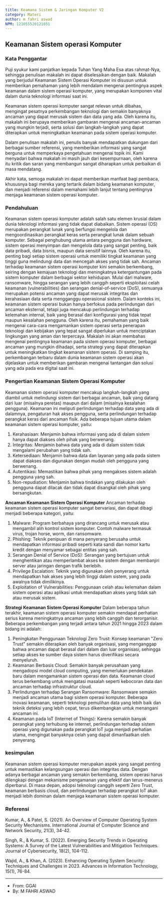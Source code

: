 ```yaml
---
title: Keamana Sistem & Jaringan Komputer V2
category: Materi
author: m fahri aswad
NPM: 121055520121051
---
```


## Keamanan Sistem operasi Komputer

### Kata Penggantar

Puji syukur kami panjatkan kepada Tuhan Yang Maha Esa atas rahmat-Nya, sehingga penulisan makalah ini dapat diselesaikan dengan baik. Makalah yang berjudul Keamanan Sistem Operasi Komputer ini disusun untuk memberikan pemahaman yang lebih mendalam mengenai pentingnya aspek keamanan dalam sistem operasi komputer, yang merupakan komponen vital dalam dunia teknologi informasi saat ini.

Keamanan sistem operasi komputer sangat relevan untuk dibahas, mengingat pesatnya perkembangan teknologi dan semakin banyaknya ancaman yang dapat merusak sistem dan data yang ada. Oleh karena itu, makalah ini berupaya memberikan gambaran mengenai ancaman-ancaman yang mungkin terjadi, serta solusi dan langkah-langkah yang dapat diterapkan untuk meningkatkan keamanan pada sistem operasi komputer.

Dalam penulisan makalah ini, penulis banyak mendapatkan dukungan dari berbagai sumber referensi, yang memberikan informasi yang sangat berguna untuk memperkaya pengetahuan mengenai topik ini. Kami menyadari bahwa makalah ini masih jauh dari kesempurnaan, oleh karena itu kritik dan saran yang membangun sangat diharapkan untuk perbaikan di masa mendatang.

Akhir kata, semoga makalah ini dapat memberikan manfaat bagi pembaca, khususnya bagi mereka yang tertarik dalam bidang keamanan komputer, dan menjadi referensi dalam memahami lebih lanjut tentang pentingnya menjaga keamanan sistem operasi komputer.

### Pendahuluan

Keamanan sistem operasi komputer adalah salah satu elemen krusial dalam dunia teknologi informasi yang tidak dapat diabaikan. Sistem operasi (OS) merupakan perangkat lunak yang berfungsi mengelola dan mengoordinasikan perangkat keras serta perangkat lunak dalam sebuah komputer. Sebagai penghubung utama antara pengguna dan hardware, sistem operasi menyimpan dan mengelola data yang sangat penting, baik data pribadi, data bisnis, maupun data sensitif lainnya. Oleh karena itu, penting bagi setiap sistem operasi untuk memiliki tingkat keamanan yang tinggi guna melindungi data dan mencegah akses yang tidak sah.
Ancaman terhadap keamanan sistem operasi komputer kini semakin berkembang, seiring dengan kemajuan teknologi dan meningkatnya ketergantungan pada sistem komputer dalam berbagai sektor kehidupan. Mulai dari malware, ransomware, hingga serangan yang lebih canggih seperti eksploitasi celah keamanan (vulnerabilities) dan serangan denial-of-service (DoS), semuanya merupakan potensi ancaman yang dapat merusak integritas dan kerahasiaan data serta mengganggu operasional sistem.
Dalam konteks ini, keamanan sistem operasi bukan hanya berfokus pada perlindungan dari ancaman eksternal, tetapi juga mencakup perlindungan terhadap kelemahan internal, baik yang berasal dari konfigurasi yang tidak tepat maupun kesalahan pengguna. Oleh karena itu, pemahaman yang baik mengenai cara-cara mengamankan sistem operasi serta penerapan teknologi dan kebijakan yang tepat sangat diperlukan untuk menciptakan lingkungan yang aman dan terpercaya.
Makalah ini akan membahas mengenai pentingnya keamanan pada sistem operasi komputer, berbagai ancaman yang mungkin dihadapi, serta strategi yang dapat diterapkan untuk meningkatkan tingkat keamanan sistem operasi. Di samping itu, perkembangan terbaru dalam dunia keamanan sistem operasi akan dijelaskan untuk memberikan gambaran mengenai tantangan dan solusi yang ada pada era digital saat ini.



### Pengertian Keamanan Sistem Operasi Komputer

Keamanan sistem operasi komputer mencakup langkah-langkah yang diambil untuk melindungi sistem dari berbagai ancaman, baik yang datang dari luar (misalnya peretas) maupun dari dalam (misalnya kesalahan pengguna). Keamanan ini meliputi perlindungan terhadap data yang ada di dalamnya, pengaturan hak akses pengguna, serta perlindungan terhadap perangkat keras dari ancaman fisik. Ada beberapa tujuan utama dalam keamanan sistem operasi komputer, yaitu:

1. Kerahasiaan: Menjamin bahwa informasi yang ada di dalam sistem hanya dapat diakses oleh pihak yang berwenang.
2. Integritas: Menjamin bahwa data yang ada di dalam sistem tidak mengalami perubahan yang tidak sah.
3. Ketersediaan: Menjamin bahwa data dan layanan yang ada pada sistem dapat diakses dan digunakan dengan mudah oleh pengguna yang berwenang.
4. Autentikasi: Memastikan bahwa pihak yang mengakses sistem adalah pengguna yang sah.
5. Non-repudiation: Menjamin bahwa tindakan yang dilakukan oleh pengguna dapat dilacak dan tidak dapat disangkal oleh pihak yang bersangkutan.
   
 **Ancaman Keamanan Sistem Operasi Komputer**
    Ancaman terhadap keamanan sistem operasi komputer sangat bervariasi, dan dapat dibagi menjadi beberapa kategori, yaitu:

1. Malware: Program berbahaya yang dirancang untuk merusak atau mengambil alih kontrol sistem komputer. Contoh malware termasuk virus, trojan horse, worm, dan ransomware.
2. Phishing: Teknik penipuan di mana penyerang berusaha untuk mendapatkan informasi pribadi seperti kata sandi dan nomor kartu kredit dengan menyamar sebagai entitas yang sah.
3. Serangan Denial of Service (DoS): Serangan yang bertujuan untuk menghentikan atau memperlambat akses ke sistem dengan membanjiri server atau jaringan dengan trafik berlebih.
4. Privilege Escalation: Teknik yang digunakan oleh penyerang untuk mendapatkan hak akses yang lebih tinggi dalam sistem, yang pada awalnya tidak dimilikinya.
5. Exploitation of Vulnerabilities: Penggunaan celah atau kelemahan dalam sistem operasi atau aplikasi untuk mendapatkan akses yang tidak sah atau merusak sistem.
   
 **Strategi Keamanan Sistem Operasi Komputer**
 Dalam beberapa tahun terakhir, keamanan sistem operasi komputer semakin mendapat perhatian serius karena meningkatnya ancaman yang lebih canggih dan terorganisir. Beberapa perkembangan yang terjadi antara tahun 2021 hingga 2023 dalam bidang ini adalah:

1. Peningkatan Penggunaan Teknologi Zero Trust: Konsep keamanan "Zero Trust" semakin diterapkan oleh banyak organisasi, yang menganggap bahwa ancaman dapat berasal dari dalam dan luar organisasi, sehingga setiap akses ke sumber daya sistem harus diverifikasi secara menyeluruh.
2. Keamanan Berbasis Cloud: Semakin banyak perusahaan yang mengadopsi model cloud computing, yang memerlukan pendekatan baru dalam mengamankan sistem operasi dan data. Keamanan cloud terus berkembang untuk mengatasi masalah seperti kebocoran data dan ancaman terhadap infrastruktur cloud.
3. Perlindungan terhadap Serangan Ransomware: Ransomware semakin menjadi ancaman utama bagi sistem operasi komputer. Beberapa inovasi keamanan, seperti teknologi pemulihan data yang lebih baik dan teknik deteksi yang lebih cepat, terus dikembangkan untuk menangani ancaman ini.
4. Keamanan pada IoT (Internet of Things): Karena semakin banyak perangkat yang terhubung ke internet, perlindungan terhadap sistem operasi yang digunakan pada perangkat IoT juga menjadi perhatian utama, mengingat banyaknya celah yang dapat dimanfaatkan oleh penyerang.

### kesimpulan
 
Keamanan sistem operasi komputer merupakan aspek yang sangat penting untuk memastikan kelangsungan operasi dan integritas data. Dengan adanya berbagai ancaman yang semakin berkembang, sistem operasi harus dilengkapi dengan mekanisme pengamanan yang efektif dan terus-menerus diperbarui. Di masa depan, adopsi teknologi canggih seperti Zero Trust, keamanan berbasis cloud, dan perlindungan terhadap perangkat IoT akan menjadi lebih dominan dalam menjaga keamanan sistem operasi komputer.

### Referensi

Kumar, A., & Patel, S. (2021). An Overview of Computer Operating System Security Mechanisms. International Journal of Computer Science and Network Security, 21(3), 34-42.

Singh, R., & Kumar, S. (2022). Emerging Security Trends in Operating Systems: A Survey of the Latest Vulnerabilities and Mitigation Techniques. Journal of Cybersecurity, 18(2), 104-112.

Wajid, A., & Khan, A. (2023). Enhancing Operating System Security: Techniques and Challenges in 2023. Advances in Information Technology, 15(1), 76-84.


---
- From: GGAI
- By: M FAHRI ASWAD
